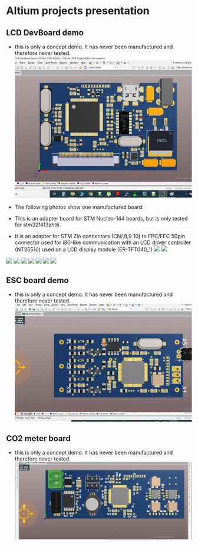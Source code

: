 # Altium projects presentation

## LCD DevBoard demo
* this is only a concept demo. It has never been manufactured and therefore never tested.
![](LCD_DevBoard_Demo/images/LCDdevBoardGif.gif)

* The following photos show one manufactured board. 
* This is an adapter board for STM Nucleo-144 boards, but is only tested for stm32f413zht6.
* It is an adapter for STM Zio connectors (CN/,8,9 10) to FPC/FFC 50pin connector used for i80-like communication with an LCD driver controller (NT35510) used on a LCD display module (ER-TFT040_1)
<img src="LCD_DevBoard_Demo/images/20200810_013005.jpg" width="300"> <img src="LCD_DevBoard_Demo/images/20200810_013012.jpg" width="300">
<img src="LCD_DevBoard_Demo/images/20200810_013026.jpg" width="300">
<img src="LCD_DevBoard_Demo/images/20200810_013036.jpg" width="300">
<img src="LCD_DevBoard_Demo/images/20200810_013046.jpg" width="300">
<img src="LCD_DevBoard_Demo/images/20200810_013057.jpg" width="300">
<img src="LCD_DevBoard_Demo/images/20200810_013118.jpg" width="300">
<img src="LCD_DevBoard_Demo/images/20200810_013225.jpg" width="300">
<img src="LCD_DevBoard_Demo/images/20200810_013231.jpg" width="300">

## ESC board demo
* this is only a concept demo. It has never been manufactured and therefore never tested.
![](ESC_Demo/images/ESCgif.gif)

## CO2 meter board
* this is only a concept demo. It has never been manufactured and therefore never tested.
![](CO2_Meter_Demo/images/co2meterGif.gif)
